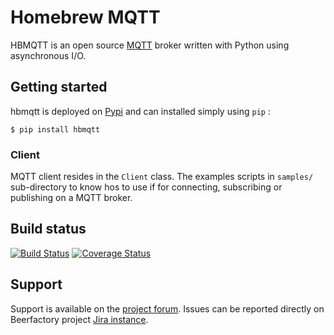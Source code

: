 # Homebrew MQTT

HBMQTT is an open source [MQTT](http://www.mqtt.org) broker written with Python using asynchronous I/O.

## Getting started

hbmqtt is deployed on [Pypi](https://pypi.python.org/pypi/hbmqtt) and can installed simply using `pip` :

    $ pip install hbmqtt

### Client

MQTT client resides in the `Client` class. The examples scripts in `samples/` sub-directory to know hos to use if for connecting, subscribing or publishing on a MQTT broker.

## Build status
[![Build Status](https://travis-ci.org/beerfactory/hbmqtt.svg?branch=master)](https://travis-ci.org/beerfactory/hbmqtt)
[![Coverage Status](https://coveralls.io/repos/beerfactory/hbmqtt/badge.svg?branch=develop&service=github)](https://coveralls.io/github/beerfactory/hbmqtt?branch=develop)

## Support

Support is available on the [project forum](http://forum.beerfactory.org/c/hbmqtt). Issues can be reported directly on Beerfactory project [Jira instance](http://community.beerfactory.org/jira/).